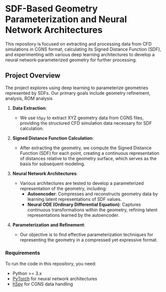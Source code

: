 # SDF-Based Geometry Parameterization and Neural Network Architectures

This repository is focused on extracting and processing data from CFD simulations in CGNS format, calculating its Signed Distance Function (SDF), and experimenting with various deep learning architectures to develop a neural network-parameterized geometry for further processing.

## Project Overview

The project explores using deep learning to parameterize geometries represented by SDFs. Our primary goals include geometry refinement, analysis, ROM analysis

1. **Data Extraction**:
   - We use `h5py` to extract XYZ geometry data from CGNS files, providing the structured CFD simulation data necessary for SDF calculation.

2. **Signed Distance Function Calculation**:
   - After extracting the geometry, we compute the Signed Distance Function (SDF) for each point, creating a continuous representation of distances relative to the geometry surface, which serves as the basis for subsequent modeling.

3. **Neural Network Architectures**:
   - Various architectures are tested to develop a parameterized representation of the geometry, including:
     - **Autoencoder**: Compresses and reconstructs geometry data by learning latent representations of SDF values.
     - **Neural ODE (Ordinary Differential Equation)**: Captures continuous transformations within the geometry, refining latent representations learned by the autoencoder.

4. **Parameterization and Refinement**:
   - Our objective is to find effective parameterization techniques for representing the geometry in a compressed yet expressive format.



### Requirements

To run the code in this repository, you need:
- Python >= 3.x
- [PyTorch](https://pytorch.org/) for neural network architectures
- [h5py](http://www.h5py.org/) for CGNS data handling


